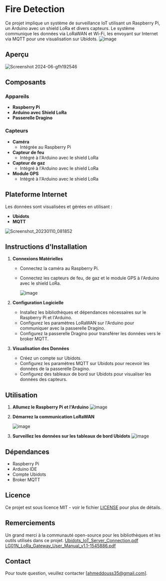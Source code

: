 # Fire Detection

Ce projet implique un système de surveillance IoT utilisant un Raspberry Pi, un Arduino avec un shield LoRa et divers capteurs. Le système communique les données via LoRaWAN et Wi-Fi, les envoyant sur Internet via MQTT pour une visualisation sur Ubidots.
![image](https://github.com/ahmeddouss/FireDetection/assets/118319834/9a5f30b5-9fda-41a5-960c-c6a9bb6afef4)

## Aperçu

![Screenshot 2024-06-gfh192546](https://github.com/ahmeddouss/FireDetection/assets/118319834/de64e6a3-1d7e-4051-8ddd-8c02e85cf9e7)

## Composants

### Appareils

- **Raspberry Pi**
- **Arduino avec Shield LoRa**
- **Passerelle Dragino**

### Capteurs

- **Caméra**
  - Intégrée au Raspberry Pi
- **Capteur de feu**
  - Intégré à l'Arduino avec le shield LoRa
- **Capteur de gaz**
  - Intégré à l'Arduino avec le shield LoRa
- **Module GPS**
  - Intégré à l'Arduino avec le shield LoRa

## Plateforme Internet

Les données sont visualisées et gérées en utilisant :
- **Ubidots**
- **MQTT**

![Screenshot_20230110_081852](https://github.com/ahmeddouss/FireDetection/assets/118319834/91041dd5-5850-45e2-9cc3-3c002ff3b91f)

## Instructions d'Installation

1. **Connexions Matérielles**
   - Connectez la caméra au Raspberry Pi.
   - Connectez les capteurs de feu, de gaz et le module GPS à l'Arduino avec le shield LoRa.
  
     ![image](https://github.com/ahmeddouss/FireDetection/assets/118319834/52ac2072-a046-4d13-9755-20a1db4a1e49)

2. **Configuration Logicielle**
   - Installez les bibliothèques et dépendances nécessaires sur le Raspberry Pi et l'Arduino.
   - Configurez les paramètres LoRaWAN sur l'Arduino pour communiquer avec la passerelle Dragino.
   - Configurez la passerelle Dragino pour transférer les données vers le broker MQTT.

3. **Visualisation des Données**
   - Créez un compte sur Ubidots.
   - Configurez les paramètres MQTT sur Ubidots pour recevoir les données de la passerelle Dragino.
   - Configurez des tableaux de bord sur Ubidots pour visualiser les données des capteurs.

## Utilisation

1. **Allumez le Raspberry Pi et l'Arduino**
   ![image](https://github.com/ahmeddouss/FireDetection/assets/118319834/df21e399-9612-47d3-8258-2e510051e4e7)

2. **Démarrez la communication LoRaWAN**
   
   ![image](https://github.com/ahmeddouss/FireDetection/assets/118319834/f7686f45-32f0-4ac0-b19b-f1f4f649c13c)

3. **Surveillez les données sur les tableaux de bord Ubidots**
   ![image](https://github.com/ahmeddouss/FireDetection/assets/118319834/d26ae882-8dca-4c8d-9a98-3f67c886ad57)

## Dépendances

- Raspberry Pi
- Arduino IDE
- Compte Ubidots
- Broker MQTT

## Licence

Ce projet est sous licence MIT - voir le fichier [LICENSE](LICENSE) pour plus de détails.

## Remerciements

Un grand merci à la communauté open-source pour les bibliothèques et les outils utilisés dans ce projet.
[Ubidots_IoT_Server_Connection.pdf](https://github.com/user-attachments/files/15841617/Ubidots_IoT_Server_Connection.pdf)
[LG01N_LoRa_Gateway_User_Manual_v1.1-1545886.pdf](https://github.com/user-attachments/files/15841620/LG01N_LoRa_Gateway_User_Manual_v1.1-1545886.pdf)



## Contact

Pour toute question, veuillez contacter [ahmeddouss35@gmail.com].

